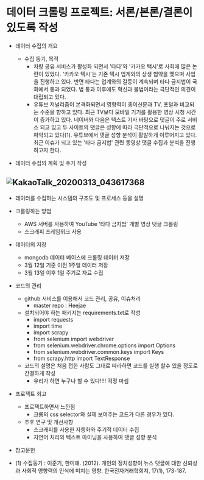 
데이터 크롤링 프로젝트: 서론/본론/결론이 있도록 작성
====================================
   
- 데이터 수집의 개요
   - 수집 동기, 목적
      - 차량 공유 서비스가 활성화 되면서 '타다'와 '카카오 택시'로 사회에 많은 논란이 있었다. '카카오 택시'는 기존 택시 업계와의 상생 협약을 맺으며 사업을 진행하고 있다. 반면 타다는 업계와의 갈등이 계속되며 타다 금지법이 국회에서 통과 되었다. 법 통과 이후에도 혁신과 불법이라는 극단적인 의견이 대립되고 있다.
      - 유튜브 저널리즘이 본격화되면서 영향력이 종이신문과 TV, 포털과 비교되는 수준을 향하고 있다. 최근 TV보다 모바일 기기를 활용한 영상 시청 시간이 증가하고 있다. 네이버와 다음은 텍스트 기사 바탕으로 댓글이 주로 서비스 되고 있고 두 사이트의 댓글은 성향에 따라 극단적으로 나눠지는 것으로 파악되고 있다(1). 유튜브에서 댓글 성향 분석이 활발하게 이루어지고 있다. 최근 이슈가 되고 있는 '타다 금지법' 관련 동영상 댓글 수집과 분석을 진행하고자 한다.
      
- 데이터 수집의 계획 및 주기 작성

![KakaoTalk_20200313_043617368](https://user-images.githubusercontent.com/15780961/76589847-c7033a80-652e-11ea-9f94-960d9f0b3b03.png)
   - 
- 데이터를 수집하는 시스템의 구조도 및 프로세스 등을 설명
- 크롤링하는 방법
   - AWS 서버를 사용하여 YouTube '타다 금지법' 개별 영상 댓글 크롤링
   - 스크래피 프레임워크 사용

- 데이터의 저장
   - mongodb 데이터 베이스에 크롤링 데이터 저장
   - 3월 12일 기준 이전 1주일 데이터 저장
   - 3월 13일 이후 1일 주기로 자료 수집

- 코드의 관리
   - github 서비스를 이용해서 코드 관리, 공유, 이슈처리
      - master repo : Heejae
   - 설치되어야 하는 패키지는 requirements.txt로 작성
      - import requests
      - import time
      - import scrapy
      - from selenium import webdriver
      - from selenium.webdriver.chrome.options import Options
      - from selenium.webdriver.common.keys import Keys
      - from scrapy.http import TextResponse
   - 코드의 설명은 처음 접한 사람도 그대로 따라하면 코드를 실행 할수 있을 정도로 간결하게 작성
      - 우리가 하면 누구나 할 수 있다!!!! 걱정 마셈
- 프로젝트 회고
   - 프로젝트하면서 느낀점
      - 크롬의 css selector와 실제 보여주는 코드가 다른 경우가 있다.
   - 추후 연구 및 개선사항
      - 스크래피를 사용한 자동화와 주기적 데이터 수집
      - 자연어 처리와 텍스트 마이닝을 사용하여 댓글 성향 분석
- 참고문헌
- (1) 수집동기 : 이준기, 한미애. (2012). 개인의 정치성향이 뉴스 댓글에 대한 신뢰성과 사회적 영향력의 인식에 미치는 영향. 한국전자거래학회지, 17(1), 173-187.
